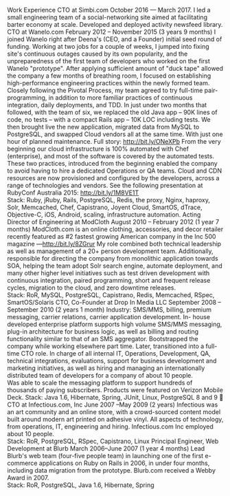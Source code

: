 Work ExperienceCTO at Simbi.comOctober 2016 — March 2017.I led a small engineering team of a social-networking site aimed at facilitating barter economy at scale. Developed and deployed activity newsfeed library.CTO at Wanelo.comFebruary 2012 – November 2015 (3 years 9 months)I joined Wanelo right after Deena's (CEO, and a Founder) initial seed round of funding. Working at two jobs for a couple of weeks, I jumped into fixing site's continuous outages caused by its own popularity, and the unpreparedness of the first team of developers who worked on the first Wanelo "prototype".  After applying sufficient amount of "duck tape" allowed the company a few months of breathing room, I focused on establishing high-performance engineering practices within the newly formed team. Closely following the Pivotal Process, my team agreed to try full-time pair-programming, in addition to more familiar practices of continuous integration, daily deployments, and TDD. In just under two months that followed, with the team of six, we replaced the old Java app – 90K lines of code, no tests – with a compact Rails app – 10K LOC including tests.  We then brought live the new application, migrated data from MySQL to PostgreSQL, and swapped Cloud vendors all at the same time. With just one hour of planned maintenance. Full story: http://bit.ly/ONeXPbFrom the very beginning our cloud infrastructure is 100% automated with Chef (enterprise), and most of the software is covered by the automated tests. These two practices, introduced from the beginning enabled the company to avoid having to hire a dedicated Operations or QA teams. Cloud and CDN resources are now provisioned and configured by the developers, across a range of technologies and vendors. See the following presentation at RubyConf Australia 2015: http://bit.ly/1M8VE1T    Stack: Ruby, jRuby, Rails, PostgreSQL, Redis, the proxy, Nginx, haproxy, Solr, Memcached, Chef, Capistrano, Joyent Cloud, SmartOS, dTrace, Objective-C, iOS, Android, scaling, infrastructure automation.Acting Director of Engineering at ModClothAugust 2010 – February 2012 (1 year 7 months)ModCloth.com is an online clothing, accessories, and decor retailer recently featured as #2 fastest growing American company in the Inc 500 magazine —http://bit.ly/8ZGrurMy role combined both technical leadership as well as management of a 20+ person development team. Additionally, responsible for directing the company from monolithic application towards SOA, helping the team adopt Solr search engine, automate deployment, and many other higher level initiatives such as test driven development with continuous integration, paired programming, short and frequent release cycles, migration to the cloud, and zero downtime releases.  Stack: RoR, MySQL, PostgreSQL, Capistrano, Redis, Memcached, RSpec, SmartOS/SolarisCTO, Co-Founder at Drop In Media LLCSeptember 2008 – September 2010 (2 years 1 month)Industry: SMS/MMS, billing, premium messaging, carrier relations, carrier application development. In- house developed enterprise platform supports high volume SMS/MMS messaging, plug-in architecture for business logic, as well as billing and routing functionality similar to that of an SMS aggregator.Bootstrapped the company while working elsewhere part time. Later, transitioned into a full-time CTO role. In charge of all internal IT, Operations, Development, QA, technical integrations, evaluations, support for business development and marketing initiatives, as well as hiring and managing an internationally distributed team of developers for a company of about 10 people.  Was able to scale the messaging platform to support hundreds of thousands of paying subscribers. Products were featured on Verizon Mobile Deck.Stack: Java 1.6, Hibernate, Spring, JUnit, Linux, PostgreSQL 8 and 9CTO at Infectious.com, IncJune 2007 –May 2009 (2 years)Infectious was an art community and an online store, with a crowd-sourced content model built around modern art printed on adhesive vinyl. All aspects of technology, from operations, IT, engineering and hiring.Infectious.com Inc employed about 10 people.  Stack: RoR, PostgreSQL, RSpec, Capistrano, LinuxPrincipal Engineer, Web Development at BlurbMarch 2006–June 2007 (1 year 4 months)Lead Blurb's web team (four-five people team) in launching one of the first e-commerce applications on Ruby on Rails in 2006, in under four months, including data migration from the prototype.  Blurb.com received a Webby Award in 2007.  Stack: RoR, PostgreSQL, Java 1.6, Hibernate, Spring